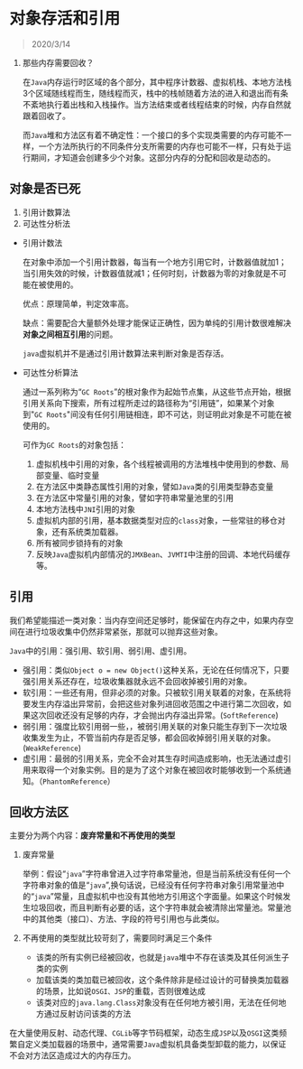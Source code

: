 # 对象存活和引用

> 2020/3/14

1. 那些内存需要回收？

   在`Java`内存运行时区域的各个部分，其中程序计数器、虚拟机栈、本地方法栈3个区域随线程而生，随线程而灭，栈中的栈帧随着方法的进入和退出而有条不紊地执行着出栈和入栈操作。当方法结束或者线程结束的时候，内存自然就跟着回收了。

   而`Java`堆和方法区有着不确定性：一个接口的多个实现类需要的内存可能不一样，一个方法所执行的不同条件分支所需要的内存也可能不一样，只有处于运行期间，才知道会创建多少个对象。这部分内存的分配和回收是动态的。

## 对象是否已死

1. 引用计数算法
2. 可达性分析法

* 引用计数法

  在对象中添加一个引用计数器，每当有一个地方引用它时，计数器值就加1；当引用失效的时候，计数器值就减1；任何时刻，计数器为零的对象就是不可能在被使用的。

  优点：原理简单，判定效率高。

  缺点：需要配合大量额外处理才能保证正确性，因为单纯的引用计数很难解决**对象之间相互引用**的问题。

  `java`虚拟机并不是通过引用计数算法来判断对象是否存活。

* 可达性分析算法

  通过一系列称为“`GC Roots`”的根对象作为起始节点集，从这些节点开始，根据引用关系向下搜索，所有过程所走过的路径称为“引用链”，如果某个对象到"`GC Roots`"间没有任何引用链相连，即不可达，则证明此对象是不可能在被使用的。

  可作为`GC Roots`的对象包括：

  1. 虚拟机栈中引用的对象，各个线程被调用的方法堆栈中使用到的参数、局部变量、临时变量
  2. 在方法区中类静态属性引用的对象，譬如`Java`类的引用类型静态变量
  3. 在方法区中常量引用的对象，譬如字符串常量池里的引用
  4. 本地方法栈中`JNI`引用的对象
  5. 虚拟机内部的引用，基本数据类型对应的`class`对象，一些常驻的移仓对象，还有系统类加载器。
  6. 所有被同步锁持有的对象
  7. 反映`Java`虚拟机内部情况的`JMXBean`、`JVMTI`中注册的回调、本地代码缓存等。

## 引用

我们希望能描述一类对象：当内存空间还足够时，能保留在内存之中，如果内存空间在进行垃圾收集中仍然非常紧张，那就可以抛弃这些对象。

`Java`中的引用：强引用、软引用、弱引用、虚引用。

* 强引用：类似`Object o = new Object()`这种关系，无论在任何情况下，只要强引用关系还存在，垃圾收集器就永远不会回收掉被引用的对象。
* 软引用：一些还有用，但非必须的对象。只被软引用关联着的对象，在系统将要发生内存溢出异常前，会把这些对象列进回收范围之中进行第二次回收，如果这次回收还没有足够的内存，才会抛出内存溢出异常。(`SoftReference`)
* 弱引用：强度比软引用弱一些，，被弱引用关联的对象只能生存到下一次垃圾收集发生为止，不管当前内存是否足够，都会回收掉弱引用关联的对象。(`WeakReference`)
* 虚引用：最弱的引用关系，完全不会对其生存时间造成影响，也无法通过虚引用来取得一个对象实例。目的是为了这个对象在被回收时能够收到一个系统通知。（`PhantomReference`）

## 回收方法区

主要分为两个内容：**废弃常量和不再使用的类型**

1. 废弃常量

   举例：假设“`java`”字符串曾进入过字符串常量池，但是当前系统没有任何一个字符串对象的值是“`java`”,换句话说，已经没有任何字符串对象引用常量池中的“`java`”常量，且虚拟机中也没有其他地方引用这个字面量。如果这个时候发生垃圾回收，而且判断有必要的话，这个字符串就会被清除出常量池。常量池中的其他类（接口）、方法、字段的符号引用也与此类似。

2. 不再使用的类型就比较苛刻了，需要同时满足三个条件

   * 该类的所有实例已经被回收，也就是`java`堆中不存在该类及其任何派生子类的实例
   * 加载该类的类加载已被回收，这个条件除非是经过设计的可替换类加载器的场景，比如说`OSGI、JSP`的重载，否则很难达成
   * 该类对应的`java.lang.Class`对象没有在任何地方被引用，无法在任何地方通过反射访问该类的方法

在大量使用反射、动态代理、`CGLib`等字节码框架，动态生成`JSP`以及`OSGI`这类频繁自定义类加载器的场景中，通常需要`Java`虚拟机具备类型卸载的能力，以保证不会对方法区造成过大的内存压力。

